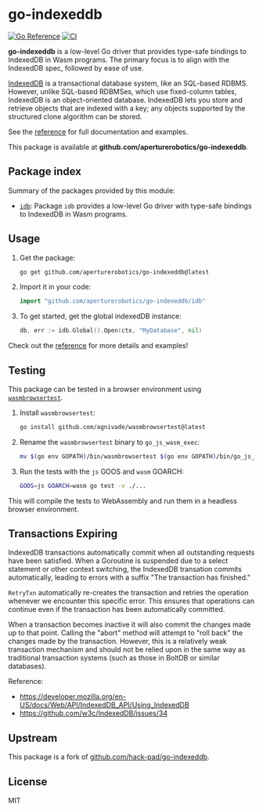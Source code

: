 # go-indexeddb

[![Go Reference][reference-badge]][reference]
[![CI][ci-badge]][ci-workflow]

[reference-badge]: https://pkg.go.dev/badge/github.com/aperturerobotics/go-indexeddb/idb.svg
[ci-badge]: https://github.com/aperturerobotics/go-indexeddb/actions/workflows/tests.yml/badge.svg
[reference]: https://pkg.go.dev/github.com/aperturerobotics/go-indexeddb/idb
[ci-workflow]: https://github.com/aperturerobotics/go-indexeddb/actions/workflows/tests.yml

**go-indexeddb** is a low-level Go driver that provides type-safe bindings to IndexedDB in Wasm programs. The primary focus is to align with the IndexedDB spec, followed by ease of use.

[IndexedDB][] is a transactional database system, like an SQL-based RDBMS. However, unlike SQL-based RDBMSes, which use fixed-column tables, IndexedDB is an object-oriented database. IndexedDB lets you store and retrieve objects that are indexed with a key; any objects supported by the structured clone algorithm can be stored.

[IndexedDB]: https://developer.mozilla.org/en-US/docs/Web/API/IndexedDB_API

See the [reference][] for full documentation and examples.


This package is available at **github.com/aperturerobotics/go-indexeddb**.

## Package index

Summary of the packages provided by this module:

- [`idb`][idb-pkg]: Package `idb` provides a low-level Go driver with type-safe bindings to IndexedDB in Wasm programs.

[idb-pkg]: https://pkg.go.dev/github.com/aperturerobotics/go-indexeddb/idb?GOOS=js

## Usage

1. Get the package:

   ```bash
   go get github.com/aperturerobotics/go-indexeddb@latest
   ```

2. Import it in your code:

   ```go
   import "github.com/aperturerobotics/go-indexeddb/idb"
   ```

3. To get started, get the global indexedDB instance:

   ```go
   db, err := idb.Global().Open(ctx, "MyDatabase", nil)
   ```

Check out the [reference][] for more details and examples!

## Testing

This package can be tested in a browser environment using [`wasmbrowsertest`](https://github.com/agnivade/wasmbrowsertest).

1. Install `wasmbrowsertest`:
   ```bash
   go install github.com/agnivade/wasmbrowsertest@latest
   ```

2. Rename the `wasmbrowsertest` binary to `go_js_wasm_exec`:
   ```bash
   mv $(go env GOPATH)/bin/wasmbrowsertest $(go env GOPATH)/bin/go_js_wasm_exec
   ```

3. Run the tests with the `js` GOOS and `wasm` GOARCH:
   ```bash
   GOOS=js GOARCH=wasm go test -v ./...
   ```

This will compile the tests to WebAssembly and run them in a headless browser environment.

## Transactions Expiring

IndexedDB transactions automatically commit when all outstanding requests have
been satisfied. When a Goroutine is suspended due to a select statement or other
context switching, the IndexedDB transation commits automatically, leading to
errors with a suffix "The transaction has finished."

`RetryTxn` automatically re-creates the transaction and retries the operation
whenever we encounter this specific error. This ensures that operations can
continue even if the transaction has been automatically committed.

When a transaction becomes inactive it will also commit the changes made up to
that point. Calling the "abort" method will attempt to "roll back" the changes
made by the transaction. However, this is a relatively weak transaction
mechanism and should not be relied upon in the same way as traditional
transaction systems (such as those in BoltDB or similar databases).

Reference:

- https://developer.mozilla.org/en-US/docs/Web/API/IndexedDB_API/Using_IndexedDB
- https://github.com/w3c/IndexedDB/issues/34


## Upstream

This package is a fork of [github.com/hack-pad/go-indexeddb](https://github.com/hack-pad/go-indexeddb).

## License

MIT
